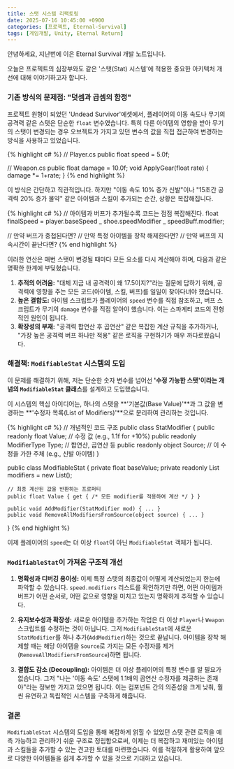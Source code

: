```yaml
---
title: 스탯 시스템 리팩토링
date: 2025-07-16 10:45:00 +0900
categories: [프로젝트, Eternal-Survival]
tags: [게임개발, Unity, Eternal Return]
---
```


안녕하세요, 지난번에 이은 Eternal Survival 개발 노트입니다.

오늘은 프로젝트의 심장부와도 같은 '스탯(Stat) 시스템'에 적용한 중요한 아키텍처 개선에 대해 이야기하고자 합니다.

### 기존 방식의 문제점: "덧셈과 곱셈의 함정"

프로젝트 원형이 되었던 'Undead Survivor'에셋에서, 플레이어의 이동 속도나 무기의 공격력 같은 스탯은 단순한 `float` 변수였습니다.
특히 다른 아이템의 영향을 받아 무기의 스탯이 변경되는 경우 오브젝트가 가지고 있던 변수의 값을 직접 접근하여 변경하는 방식을 사용하고 있었습니다.

{% highlight c# %}
// Player.cs
public float speed = 5.0f;

// Weapon.cs
public float damage = 10.0f;
void ApplyGear(float rate)
{
damage \*= 1+rate;
}
{% end highlight %}

이 방식은 간단하고 직관적입니다. 하지만 "이동 속도 10% 증가 신발"이나 "15초간 공격력 20% 증가 물약" 같은 아이템과 스킬이 추가되는 순간, 상황은 복잡해집니다.

{% highlight c# %}
// 아이템과 버프가 추가될수록 코드는 점점 복잡해진다.
float finalSpeed = player.baseSpeed _ shoe.speedModifier _ speedBuff.modifier;

// 만약 버프가 중첩된다면?
// 만약 특정 아이템을 장착 해제한다면?
// 만약 버프의 지속시간이 끝난다면?
{% end highlight %}

이러한 연산은 매번 스탯이 변경될 때마다 모든 요소를 다시 계산해야 하며, 다음과 같은 명확한 한계에 부딪혔습니다.

1.  **추적의 어려움:** "대체 지금 내 공격력이 왜 17.5이지?"라는 질문에 답하기 위해, 공격력에 영향을 주는 모든 코드(아이템, 스킬, 버프)를 일일이 찾아다녀야 했습니다.
2.  **높은 결합도:** 아이템 스크립트가 플레이어의 `speed` 변수를 직접 참조하고, 버프 스크립트가 무기의 `damage` 변수를 직접 알아야 했습니다. 이는 스파게티 코드의 전형적인 원인이 됩니다.
3.  **확장성의 부재:** "공격력 합연산 후 곱연산" 같은 복잡한 계산 규칙을 추가하거나, "가장 높은 공격력 버프 하나만 적용" 같은 로직을 구현하기가 매우 까다로웠습니다.

### 해결책: `ModifiableStat` 시스템의 도입

이 문제를 해결하기 위해, 저는 단순한 숫자 변수를 넘어선 **'수정 가능한 스탯'이라는 개념의 `ModifiableStat` 클래스**를 설계하고 도입했습니다.

이 시스템의 핵심 아이디어는, 하나의 스탯을 **'기본값(Base Value)'**과 그 값을 변경하는 **'수정자 목록(List of Modifiers)'**으로 분리하여 관리하는 것입니다.

{% highlight c# %}
// 개념적인 코드 구조
public class StatModifier
{
public readonly float Value; // 수정 값 (e.g., 1.1f for +10%)
public readonly ModifierType Type; // 합연산, 곱연산 등
public readonly object Source; // 이 수정을 가한 주체 (e.g., 신발 아이템)
}

public class ModifiableStat
{
private float baseValue;
private readonly List<StatModifier> modifiers = new List<StatModifier>();

    // 최종 계산된 값을 반환하는 프로퍼티
    public float Value { get { /* 모든 modifier를 적용하여 계산 */ } }

    public void AddModifier(StatModifier mod) { ... }
    public void RemoveAllModifiersFromSource(object source) { ... }

}
{% end highlight %}

이제 플레이어의 `speed`는 더 이상 `float`이 아닌 `ModifiableStat` 객체가 됩니다.

### `ModifiableStat`이 가져온 구조적 개선

1.  **명확성과 디버깅 용이성:**
    이제 특정 스탯의 최종값이 어떻게 계산되었는지 한눈에 파악할 수 있습니다. `speed.modifiers` 리스트를 확인하기만 하면, 어떤 아이템과 버프가 어떤 순서로, 어떤 값으로 영향을 미치고 있는지 명확하게 추적할 수 있습니다.

2.  **유지보수성과 확장성:**
    새로운 아이템을 추가하는 작업은 더 이상 `Player`나 `Weapon` 스크립트를 수정하는 것이 아닙니다. 그저 `ModifiableStat`에 새로운 `StatModifier`를 하나 추가(`AddModifier`)하는 것으로 끝납니다. 아이템을 장착 해제할 때는 해당 아이템을 `Source`로 가지는 모든 수정자를 제거(`RemoveAllModifiersFromSource`)하면 됩니다.

3.  **결합도 감소 (Decoupling):**
    아이템은 더 이상 플레이어의 특정 변수를 알 필요가 없습니다. 그저 "나는 '이동 속도' 스탯에 1.1배의 곱연산 수정자를 제공하는 존재야"라는 정보만 가지고 있으면 됩니다. 이는 컴포넌트 간의 의존성을 크게 낮춰, 훨씬 유연하고 독립적인 시스템을 구축하게 해줍니다.

### 결론

`ModifiableStat` 시스템의 도입을 통해 복잡하게 얽힐 수 있었던 스탯 관련 로직을 예측 가능하고 관리하기 쉬운 구조로 정립함으로써, 이제는 더 복잡하고 재미있는 아이템과 스킬들을 추가할 수 있는 견고한 토대를 마련했습니다.
이를 적절하게 활용하여 앞으로 다양한 아이템들을 쉽게 추가할 수 있을 것으로 기대하고 있습니다.
